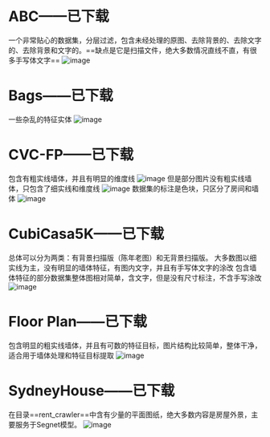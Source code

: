 # ABC——已下载
一个非常贴心的数据集，分层过滤，包含未经处理的原图、去除背景的、去除文字的、去除背景和文字的。==缺点是它是扫描文件，绝大多数情况直线不直，有很多手写体文字==
![image](Pasted%20image%2020240608172728.png)

# Bags——已下载
一些杂乱的特征实体
![image](Pasted%20image%2020240608172753.png)

# CVC-FP——已下载
包含有粗实线墙体，并且有明显的维度线
![image](Pasted%20image%2020240608172810.png)
但是部分图片没有粗实线墙体，只包含了细实线和维度线
![image](Pasted%20image%2020240608172828.png)
数据集的标注是色块，只区分了房间和墙体
![image](Pasted%20image%2020240608172849.png)

# CubiCasa5K——已下载
总体可以分为两类：有背景扫描版（陈年老图）和无背景扫描版。
大多数图以细实线为主，没有明显的墙体特征，有图内文字，并且有手写体文字的涂改
包含墙体特征的部分数据集整体图相对简单，含文字，但是没有尺寸标注，不含手写涂改
![image](Pasted%20image%2020240608172911.png)

# Floor Plan——已下载
包含明显的粗实线墙体，并且有可数的特征目标，图片结构比较简单，整体干净，适合用于墙体处理和特征目标提取
![image](Pasted%20image%2020240608172925.png)

# SydneyHouse——已下载
在目录==rent_crawler==中含有少量的平面图纸，绝大多数内容是房屋外景，主要服务于Segnet模型。
![image](Pasted%20image%2020240608172940.png)